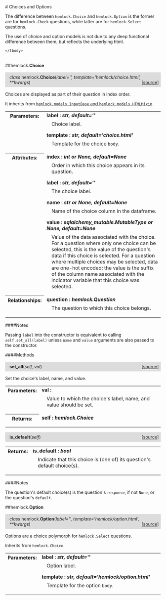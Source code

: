 <script src="https://cdn.mathjax.org/mathjax/latest/MathJax.js?config=TeX-AMS-MML_HTMLorMML" type="text/javascript"></script>

<link rel="stylesheet" href="https://assets.readthedocs.org/static/css/readthedocs-doc-embed.css" type="text/css" />

<style>
    a.src-href {
        float: right;
    }
    p.attr {
        margin-top: 0.5em;
        margin-left: 1em;
    }
    p.func-header {
        background-color: gainsboro;
        border-radius: 0.1em;
        padding: 0.5em;
        padding-left: 1em;
    }
    table.field-table {
        border-radius: 0.1em
    }
</style># Choices and Options

The difference between `hemlock.Choice` and `hemlock.Option` is the former are
for `hemlock.Check` questions, while latter are for `hemlock.Select` questions.

The use of choice and option models is not due to any deep functional
difference between them, but reflects the underlying html.

<table class="docutils field-list field-table" frame="void" rules="none">
    <col class="field-name" />
    <col class="field-body" />
    <tbody valign="top">
        
    </tbody>
</table>



##hemlock.**Choice**

<p class="func-header">
    <i>class</i> hemlock.<b>Choice</b>(<i>label='', template='hemlock/choice.html', **kwargs</i>) <a class="src-href" target="_blank" href="https://github.com/dsbowen/hemlock/blob/master/hemlock/models\choice.py#L17">[source]</a>
</p>

Choices are displayed as part of their question in index order.

It inherits from
[`hemlock.models.InputBase` and `hemlock.models.HTMLMixin`](bases.md).

<table class="docutils field-list field-table" frame="void" rules="none">
    <col class="field-name" />
    <col class="field-body" />
    <tbody valign="top">
        <tr class="field">
    <th class="field-name"><b>Parameters:</b></td>
    <td class="field-body" width="100%"><b>label : <i>str, default=''</i></b>
<p class="attr">
    Choice label.
</p>
<b>template : <i>str, default='choice.html'</i></b>
<p class="attr">
    Template for the choice <code>body</code>.
</p></td>
</tr>
<tr class="field">
    <th class="field-name"><b>Attributes:</b></td>
    <td class="field-body" width="100%"><b>index : <i>int or None, default=None</i></b>
<p class="attr">
    Order in which this choice appears in its question.
</p>
<b>label : <i>str, default=''</i></b>
<p class="attr">
    The choice label.
</p>
<b>name : <i>str or None, default=None</i></b>
<p class="attr">
    Name of the choice column in the dataframe.
</p>
<b>value : <i>sqlalchemy_mutable.MutableType or None, default=None</i></b>
<p class="attr">
    Value of the data associated with the choice. For a question where only one choice can be selected, this is the value of the question's data if this choice is selected. For a question where multiple choices may be selected, data are one-hot encoded; the value is the suffix of the column name associated with the indicator variable that this choice was selected.
</p></td>
</tr>
<tr class="field">
    <th class="field-name"><b>Relationships:</b></td>
    <td class="field-body" width="100%"><b>question : <i>hemlock.Question</i></b>
<p class="attr">
    The question to which this choice belongs.
</p></td>
</tr>
    </tbody>
</table>

####Notes

Passing `label` into the constructor is equivalent to calling
`self.set_all(label)` unless `name` and `value` arguments are also passed
to the constructor.

####Methods



<p class="func-header">
    <i></i> <b>set_all</b>(<i>self, val</i>) <a class="src-href" target="_blank" href="https://github.com/dsbowen/hemlock/blob/master/hemlock/models\choice.py#L89">[source]</a>
</p>

Set the choice's label, name, and value.

<table class="docutils field-list field-table" frame="void" rules="none">
    <col class="field-name" />
    <col class="field-body" />
    <tbody valign="top">
        <tr class="field">
    <th class="field-name"><b>Parameters:</b></td>
    <td class="field-body" width="100%"><b>val : <i></i></b>
<p class="attr">
    Value to which the choice's label, name, and value should be set.
</p></td>
</tr>
<tr class="field">
    <th class="field-name"><b>Returns:</b></td>
    <td class="field-body" width="100%"><b>self : <i>hemlock.Choice</i></b>
<p class="attr">
    
</p></td>
</tr>
    </tbody>
</table>





<p class="func-header">
    <i></i> <b>is_default</b>(<i>self</i>) <a class="src-href" target="_blank" href="https://github.com/dsbowen/hemlock/blob/master/hemlock/models\choice.py#L105">[source]</a>
</p>



<table class="docutils field-list field-table" frame="void" rules="none">
    <col class="field-name" />
    <col class="field-body" />
    <tbody valign="top">
        <tr class="field">
    <th class="field-name"><b>Returns:</b></td>
    <td class="field-body" width="100%"><b>is_default : <i>bool</i></b>
<p class="attr">
    Indicate that this choice is (one of) its question's default choice(s).
</p></td>
</tr>
    </tbody>
</table>

####Notes

The question's default choice(s) is the question's `response`, if not
`None`, or the question's `default`.

##hemlock.**Option**

<p class="func-header">
    <i>class</i> hemlock.<b>Option</b>(<i>label='', template='hemlock/option.html', **kwargs</i>) <a class="src-href" target="_blank" href="https://github.com/dsbowen/hemlock/blob/master/hemlock/models\choice.py#L162">[source]</a>
</p>

Options are a choice polymorph for `hemlock.Select` questions.

Inherits from `hemlock.Choice`.

<table class="docutils field-list field-table" frame="void" rules="none">
    <col class="field-name" />
    <col class="field-body" />
    <tbody valign="top">
        <tr class="field">
    <th class="field-name"><b>Parameters:</b></td>
    <td class="field-body" width="100%"><b>label : <i>str, default=''</i></b>
<p class="attr">
    Option label.
</p>
<b>template : <i>str, default='hemlock/option.html'</i></b>
<p class="attr">
    Template for the option <code>body</code>.
</p></td>
</tr>
    </tbody>
</table>



